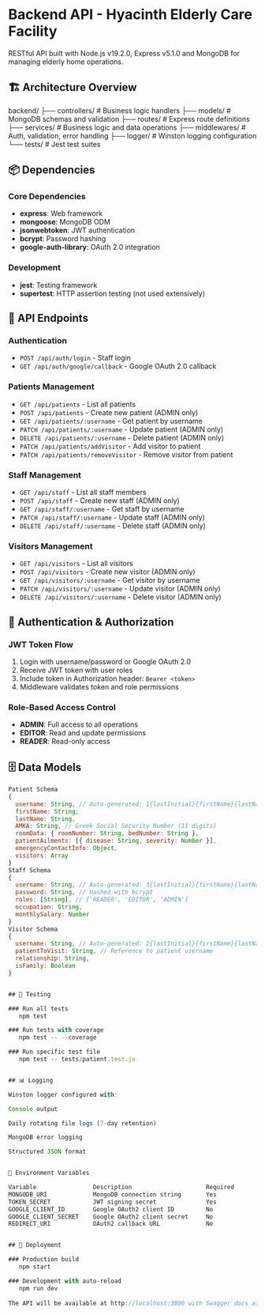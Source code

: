 # Backend API - Hyacinth Elderly Care Facility

RESTful API built with Node.js v19.2.0, Express v5.1.0 and MongoDB for managing elderly home operations.


## 🏗️ Architecture Overview
backend/
├── controllers/ # Business logic handlers
├── models/ # MongoDB schemas and validation
├── routes/ # Express route definitions
├── services/ # Business logic and data operations
├── middlewares/ # Auth, validation, error handling
├── logger/ # Winston logging configuration
└── tests/ # Jest test suites


## 📦 Dependencies

### Core Dependencies
- **express**: Web framework
- **mongoose**: MongoDB ODM
- **jsonwebtoken**: JWT authentication
- **bcrypt**: Password hashing
- **google-auth-library**: OAuth 2.0 integration

### Development
- **jest**: Testing framework
- **supertest**: HTTP assertion testing (not used extensively)


## 🔌 API Endpoints

### Authentication
- `POST /api/auth/login` - Staff login
- `GET /api/auth/google/callback` - Google OAuth 2.0 callback

### Patients Management
- `GET /api/patients` - List all patients
- `POST /api/patients` - Create new patient (ADMIN only)
- `GET /api/patients/:username` - Get patient by username
- `PATCH /api/patients/:username` - Update patient (ADMIN only)
- `DELETE /api/patients/:username` - Delete patient (ADMIN only)
- `PATCH /api/patients/addVisitor` - Add visitor to patient
- `PATCH /api/patients/removeVisitor` - Remove visitor from patient

### Staff Management
- `GET /api/staff` - List all staff members
- `POST /api/staff` - Create new staff (ADMIN only)
- `GET /api/staff/:username` - Get staff by username
- `PATCH /api/staff/:username` - Update staff (ADMIN only)
- `DELETE /api/staff/:username` - Delete staff (ADMIN only)

### Visitors Management
- `GET /api/visitors` - List all visitors
- `POST /api/visitors` - Create new visitor (ADMIN only)
- `GET /api/visitors/:username` - Get visitor by username
- `PATCH /api/visitors/:username` - Update visitor (ADMIN only)
- `DELETE /api/visitors/:username` - Delete visitor (ADMIN only)


## 🔐 Authentication & Authorization

### JWT Token Flow
1. Login with username/password or Google OAuth 2.0
2. Receive JWT token with user roles
3. Include token in Authorization header: `Bearer <token>`
4. Middleware validates token and role permissions

### Role-Based Access Control
- **ADMIN**: Full access to all operations
- **EDITOR**: Read and update permissions
- **READER**: Read-only access


## 🗄️ Data Models

```javascript
Patient Schema
{
  username: String, // Auto-generated: 1{lastInitial}{firstName}{lastNameLength}
  firstName: String,
  lastName: String,
  AMKA: String, // Greek Social Security Number (11 digits)
  roomData: { roomNumber: String, bedNumber: String },
  patientAilments: [{ disease: String, severity: Number }],
  emergencyContactInfo: Object,
  visitors: Array
}
Staff Schema
{
  username: String, // Auto-generated: 3{lastInitial}{firstName}{lastNameLength}
  password: String, // Hashed with bcrypt
  roles: [String], // ['READER', 'EDITOR', 'ADMIN']
  occupation: String,
  monthlySalary: Number
}
Visitor Schema
{
  username: String, // Auto-generated: 2{lastInitial}{firstName}{lastNameLength}
  patientToVisit: String, // Reference to patient username
  relationship: String,
  isFamily: Boolean
}


## 🧪 Testing

### Run all tests
   npm test

### Run tests with coverage
   npm test -- --coverage

### Run specific test file
   npm test -- tests/patient.test.js


## 📊 Logging

Winston logger configured with:

Console output

Daily rotating file logs (7-day retention)

MongoDB error logging

Structured JSON format


🔧 Environment Variables

Variable	            Description	                    Required
MONGODB_URI	            MongoDB connection string	    Yes
TOKEN_SECRET	        JWT signing secret	            Yes
GOOGLE_CLIENT_ID	    Google OAuth2 client ID	        No
GOOGLE_CLIENT_SECRET    Google OAuth2 client secret	    No
REDIRECT_URI	        OAuth2 callback URL	            No


## 🚀 Deployment

### Production build
   npm start

### Development with auto-reload
   npm run dev
   
The API will be available at http://localhost:3000 with Swagger docs at /api-docs.